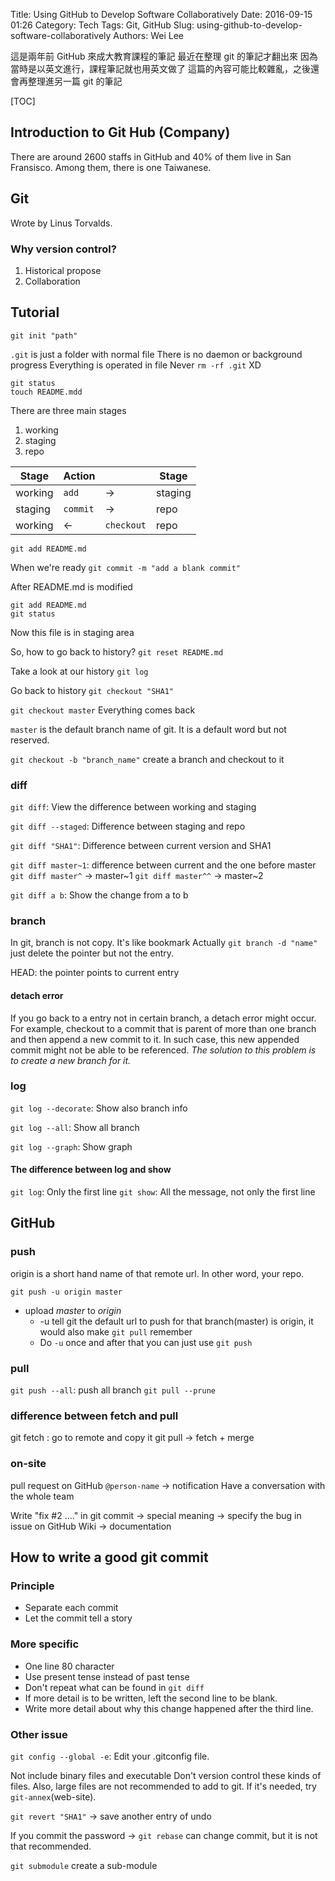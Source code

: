 Title: Using GitHub to Develop Software Collaboratively
Date: 2016-09-15 01:26
Category: Tech
Tags: Git, GitHub
Slug: using-github-to-develop-software-collaboratively
Authors: Wei Lee

這是兩年前 GitHub 來成大教育課程的筆記
最近在整理 git 的筆記才翻出來
因為當時是以英文進行，課程筆記就也用英文做了
這篇的內容可能比較雜亂，之後還會再整理進另一篇 git 的筆記

<!--more-->

[TOC]

## Introduction to Git Hub (Company)

There are around 2600 staffs in GitHub and 40% of them live in San Fransisco.
Among them, there is one Taiwanese.

## Git

Wrote by Linus Torvalds.

### Why version control?

1. Historical propose
2. Collaboration

## Tutorial

```shell
git init "path"
```

`.git` is just a folder with normal file
There is no daemon or background progress
Everything is operated in file
Never `rm -rf .git` XD

```shell
git status
touch README.mdd
```

There are three main stages

1. working
2. staging
3. repo

|Stage|Action||Stage|
|---|---|---|---|
|working| `add`| →|staging|
|staging|`commit`| →|repo|
|working|← |`checkout`|repo|

```shell
git add README.md
```

When we're ready
`git commit -m "add a blank commit"`

After README.md is modified

```shell
git add README.md
git status
```

Now this file is in staging area

So, how to go back to history?
`git reset README.md`

Take a look at our history
`git log`

Go back to history
`git checkout "SHA1"`

`git checkout master`
Everything comes back

`master` is the default branch name of git. It is a default word but not reserved.

`git checkout -b "branch_name"` create a branch and checkout to it

### diff

`git diff`: View the difference between working and staging

`git diff --staged`: Difference between staging and repo

`git diff "SHA1"`: Difference between current version and SHA1

`git diff master~1`: difference between current and the one before master
`git diff master^` → master~1
`git diff master^^` → master~2

`git diff a b`: Show the change from a to b

### branch

In git, branch is not copy. It's like bookmark
Actually `git branch -d "name"` just delete the pointer but not the entry.

HEAD: the pointer points to current entry

#### detach error

If you go back to a entry not in certain branch, a detach error might occur.
For example, checkout to a commit that is parent of more than one branch and then append a new commit to it.
In such case, this new appended commit might not be able to be referenced.
*The solution to this problem is to create a new branch for it.*

### log

`git log --decorate`: Show also branch info

`git log --all`: Show all branch

`git log --graph`: Show graph

#### The difference between log and show

`git log`: Only the first line
`git show`: All the message, not only the first line

## GitHub

### push

origin is a short hand name of that remote url. In other word, your repo.

`git push -u origin master`

* upload *master* to *origin*
    * -u tell git the default url to push for that branch(master) is origin, it would also make `git pull` remember
    * Do `-u` once and after that you can just use `git push`

### pull

`git push --all`: push all branch
`git pull --prune`

### difference between fetch and pull

git fetch : go to remote and copy it
git pull → fetch + merge

### on-site

pull request on GitHub
`@person-name` → notification
Have a conversation with the whole team

Write "fix #2 ...." in git commit → special meaning → specify the bug in issue on GitHub
Wiki → documentation

## How to write a good git commit

### Principle

* Separate each commit
* Let the commit tell a story

### More specific

* One line 80 character
* Use present tense instead of past tense
* Don't repeat what can be found in `git diff`
* If more detail is to be written, left the second line to be blank.
* Write more detail about why this change happened after the third line.

### Other issue

`git config --global -e`: Edit your .gitconfig file.

Not include binary files and executable
Don't version control these kinds of files.
Also, large files are not recommended to add to git.
If it's needed, try `git-annex`(web-site).

`git revert "SHA1"` → save another entry of undo

If you commit the password → `git rebase` can change commit, but it is not that recommended.

`git submodule` create a sub-module
